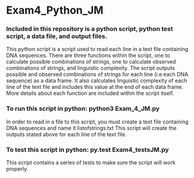 # Exam4_Python_JM

### Included in this repository is a python script, python test script, a data file, and output files.

This python script is a script used to read each line in a text file containing DNA sequences. There are three functions within the script, one to calculate possible combinations of strings, one to calculate observed combinations of strings, and linguistic complexity. The script outputs possible and observed combinations of strings for each line (i.e each DNA sequence) as a data frame. It also calculates linguistic complexity of each line of the text file and includes this value at the end of each data frame. More details about each function are included within the script itself.

### To run this script in python: python3 Exam_4_JM.py
In order to read in a file to this script, you must create a text file containing DNA sequences and name it listofstrings.txt
This script will create the outputs stated above for each line of the text file.

### To test this script in python: py.test Exam4_testsJM.py
This script contains a series of tests to make sure the script will work properly.
